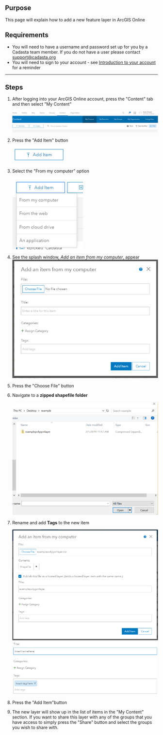 
## Purpose

This page will explain how to add a new feature layer in ArcGIS Online

## Requirements

* You will need to have a username and password set up for you by a Cadasta team member. If you do not have a user please contact support@cadasta.org
* You will need to sign to your account - see [Introduction to your account](intro_to_account/index.md) for a reminder

-----

## Steps

1. After logging into your ArcGIS Online account, press the "Content" tab and then select "My Content"

    ![](imgs/image2.png)
 1. Press the "Add Item" button

    ![](imgs/image3.png)

2. Select the "From my computer" option

   ![](imgs/image5.png)

3. See the splash window, *Add an item from my computer*, appear
   ![](imgs/image6.png)

4. Press the "Choose File" button

5. Navigate to a **zipped shapefile folder**

   ![](imgs/image7.png)

6. Rename and add **Tags** to the new item

   ![](imgs/image4.png)
   ![](imgs/image1.png)


7. Press the "Add Item"button
8. The new layer will show up in the list of items in the "My Content" section. If you want to share this layer with any of the groups that you have access to simply press the "Share" button and select the groups you wish to share with.


